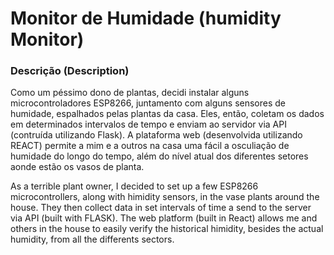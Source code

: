 # Monitor de Humidade (humidity Monitor)

### Descrição (Description)

Como um péssimo dono de plantas, decidi instalar alguns microcontroladores ESP8266, juntamento com alguns sensores de humidade, espalhados pelas plantas da casa. Eles, então, coletam os dados em determinados intervalos de tempo e enviam ao servidor via API (contruída utilizando Flask). A plataforma web (desenvolvida utilizando REACT) permite a mim e a outros na casa uma fácil a osculiação de humidade do longo do tempo, além do nível atual dos diferentes setores aonde estão os vasos de planta.

As a terrible plant owner, I decided to set up a few ESP8266 microcontrollers, along with himidity sensors, in the vase plants around the house. They then collect data in set intervals of time a send to the server via API (built with FLASK). The web platform (built in React) allows me and others in the house to easily verify the historical himidity, besides the actual humidity, from all the differents sectors. 